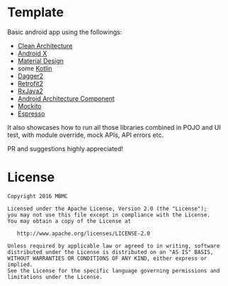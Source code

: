 # Template

Basic android app using the followings:

- [Clean Architecture](http://blog.cleancoder.com/uncle-bob/2012/08/13/the-clean-architecture.html)
- [Android X](https://developer.android.com/jetpack/androidx)
- [Material Design](https://material.io)
- some [Kotlin](https://kotlinlang.org)
- [Dagger2](https://github.com/google/dagger)
- [Retrofit2](https://github.com/square/retrofit)
- [RxJava2](https://github.com/ReactiveX/RxJava)
- [Android Architecture Component](https://developer.android.com/topic/libraries/architecture)
- [Mockito](https://github.com/mockito/mockito)
- [Espresso](https://developer.android.com/training/testing/espresso)

It also showcases how to run all those libraries combined in POJO and UI test, with module override, mock APIs, API errors etc.

PR and suggestions highly appreciated!


# License

    Copyright 2016 MBMC

    Licensed under the Apache License, Version 2.0 (the "License");
    you may not use this file except in compliance with the License.
    You may obtain a copy of the License at

       http://www.apache.org/licenses/LICENSE-2.0

    Unless required by applicable law or agreed to in writing, software
    distributed under the License is distributed on an "AS IS" BASIS,
    WITHOUT WARRANTIES OR CONDITIONS OF ANY KIND, either express or implied.
    See the License for the specific language governing permissions and
    limitations under the License.
